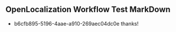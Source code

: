 ## OpenLocalization Workflow Test MarkDown
* b6cfb895-5196-4aae-a910-269aec04dc0e 
thanks!<!--HONumber=Mar16_HO1-->
